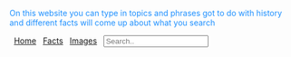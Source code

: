<!DOCTYPE html>
<html>
<head>
<title>History wikipedia</title>
</head>
<body>
<p style="color:DodgerBlue;">On this website you can type in topics and phrases got to do with history and different facts will come up about what you search</p>
<div class="topnav">
  <a class="active" href="#home">Home</a>
  <a href="#facts">Facts</a>
  <a href="#images">Images</a>
  <input type="text" placeholder="Search..">
</div>
